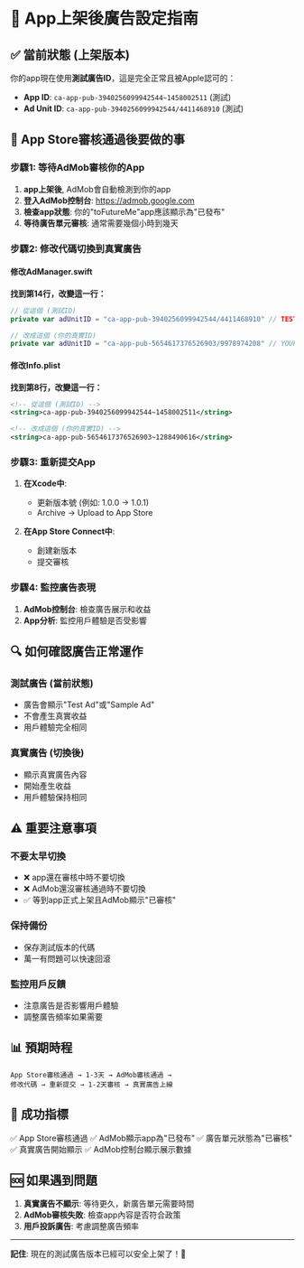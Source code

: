 # 🚀 App上架後廣告設定指南

## ✅ **當前狀態 (上架版本)**

你的app現在使用**測試廣告ID**，這是完全正常且被Apple認可的：

- **App ID**: `ca-app-pub-3940256099942544~1458002511` (測試)
- **Ad Unit ID**: `ca-app-pub-3940256099942544/4411468910` (測試)

## 🎯 **App Store審核通過後要做的事**

### **步驟1: 等待AdMob審核你的App**

1. **app上架後**, AdMob會自動檢測到你的app
2. **登入AdMob控制台**: https://admob.google.com
3. **檢查app狀態**: 你的"toFutureMe"app應該顯示為"已發布"
4. **等待廣告單元審核**: 通常需要幾個小時到幾天

### **步驟2: 修改代碼切換到真實廣告**

#### **修改AdManager.swift**

**找到第14行，改變這一行：**
```swift
// 從這個 (測試ID)
private var adUnitID = "ca-app-pub-3940256099942544/4411468910" // TEST AD UNIT ID

// 改成這個 (你的真實ID)
private var adUnitID = "ca-app-pub-5654617376526903/9978974208" // YOUR REAL AD UNIT ID
```

#### **修改Info.plist**

**找到第8行，改變這一行：**
```xml
<!-- 從這個 (測試ID) -->
<string>ca-app-pub-3940256099942544~1458002511</string>

<!-- 改成這個 (你的真實ID) -->
<string>ca-app-pub-5654617376526903~1288490616</string>
```

### **步驟3: 重新提交App**

1. **在Xcode中**:
   - 更新版本號 (例如: 1.0.0 → 1.0.1)
   - Archive → Upload to App Store

2. **在App Store Connect中**:
   - 創建新版本
   - 提交審核

### **步驟4: 監控廣告表現**

1. **AdMob控制台**: 檢查廣告展示和收益
2. **App分析**: 監控用戶體驗是否受影響

## 🔍 **如何確認廣告正常運作**

### **測試廣告 (當前狀態)**
- 廣告會顯示"Test Ad"或"Sample Ad"
- 不會產生真實收益
- 用戶體驗完全相同

### **真實廣告 (切換後)**
- 顯示真實廣告內容
- 開始產生收益
- 用戶體驗保持相同

## ⚠️ **重要注意事項**

### **不要太早切換**
- ❌ app還在審核中時不要切換
- ❌ AdMob還沒審核通過時不要切換
- ✅ 等到app正式上架且AdMob顯示"已審核"

### **保持備份**
- 保存測試版本的代碼
- 萬一有問題可以快速回滾

### **監控用戶反饋**
- 注意廣告是否影響用戶體驗
- 調整廣告頻率如果需要

## 📊 **預期時程**

```
App Store審核通過 → 1-3天 → AdMob審核通過 →
修改代碼 → 重新提交 → 1-2天審核 → 真實廣告上線
```

## 🎉 **成功指標**

✅ App Store審核通過
✅ AdMob顯示app為"已發布"
✅ 廣告單元狀態為"已審核"
✅ 真實廣告開始顯示
✅ AdMob控制台顯示展示數據

## 🆘 **如果遇到問題**

1. **真實廣告不顯示**: 等待更久，新廣告單元需要時間
2. **AdMob審核失敗**: 檢查app內容是否符合政策
3. **用戶投訴廣告**: 考慮調整廣告頻率

---

**記住**: 現在的測試廣告版本已經可以安全上架了！🚀